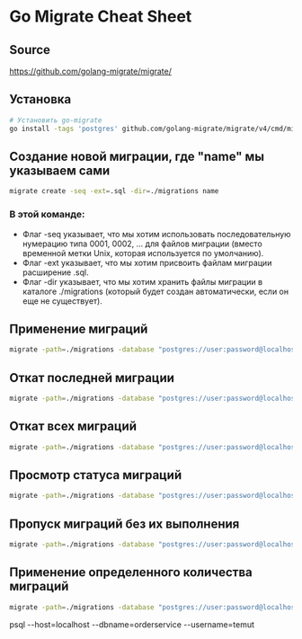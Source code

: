 # Go Migrate Cheat Sheet

## Source
https://github.com/golang-migrate/migrate/

## Установка
```sh
# Установить go-migrate
go install -tags 'postgres' github.com/golang-migrate/migrate/v4/cmd/migrate@latest
```

## Создание новой миграции, где "name" мы указываем сами
```sh
migrate create -seq -ext=.sql -dir=./migrations name
```

### В этой команде:
- Флаг -seq указывает, что мы хотим использовать последовательную нумерацию типа 0001, 0002, ...
  для файлов миграции (вместо временной метки Unix, которая используется по умолчанию).
- Флаг -ext указывает, что мы хотим присвоить файлам миграции расширение .sql.
- Флаг -dir указывает, что мы хотим хранить файлы миграции в каталоге ./migrations
  (который будет создан автоматически, если он еще не существует).


## Применение миграций
```sh
migrate -path=./migrations -database "postgres://user:password@localhost:5432/dbname?sslmode=disable" up
```

## Откат последней миграции
```sh
migrate -path=./migrations -database "postgres://user:password@localhost:5432/dbname?sslmode=disable" down 1
```

## Откат всех миграций
```sh
migrate -path=./migrations -database "postgres://user:password@localhost:5432/dbname?sslmode=disable" down
```

## Просмотр статуса миграций
```sh
migrate -path=./migrations -database "postgres://user:password@localhost:5432/dbname?sslmode=disable" version
```

## Пропуск миграций без их выполнения
```sh
migrate -path=./migrations -database "postgres://user:password@localhost:5432/dbname?sslmode=disable" force <версия>
```

## Применение определенного количества миграций
```sh
migrate -path=./migrations -database "postgres://user:password@localhost:5432/dbname?sslmode=disable" up 2
```

psql --host=localhost --dbname=orderservice --username=temut